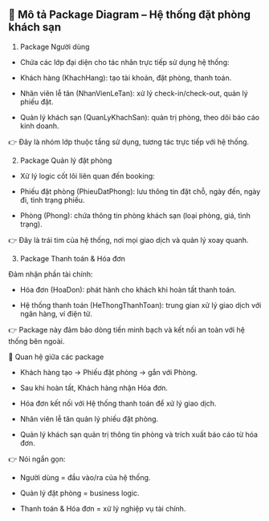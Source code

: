## 📑 Mô tả Package Diagram – Hệ thống đặt phòng khách sạn
1. Package Người dùng

- Chứa các lớp đại diện cho tác nhân trực tiếp sử dụng hệ thống:

- Khách hàng (KhachHang): tạo tài khoản, đặt phòng, thanh toán.

- Nhân viên lễ tân (NhanVienLeTan): xử lý check-in/check-out, quản lý phiếu đặt.

- Quản lý khách sạn (QuanLyKhachSan): quản trị phòng, theo dõi báo cáo kinh doanh.

👉 Đây là nhóm lớp thuộc tầng sử dụng, tương tác trực tiếp với hệ thống.

2. Package Quản lý đặt phòng

- Xử lý logic cốt lõi liên quan đến booking:

- Phiếu đặt phòng (PhieuDatPhong): lưu thông tin đặt chỗ, ngày đến, ngày đi, tình trạng phiếu.

- Phòng (Phong): chứa thông tin phòng khách sạn (loại phòng, giá, tình trạng).

👉 Đây là trái tim của hệ thống, nơi mọi giao dịch và quản lý xoay quanh.

3. Package Thanh toán & Hóa đơn

Đảm nhận phần tài chính:

- Hóa đơn (HoaDon): phát hành cho khách khi hoàn tất thanh toán.

- Hệ thống thanh toán (HeThongThanhToan): trung gian xử lý giao dịch với ngân hàng, ví điện tử.

👉 Package này đảm bảo dòng tiền minh bạch và kết nối an toàn với hệ thống bên ngoài.

🔗 Quan hệ giữa các package

- Khách hàng tạo → Phiếu đặt phòng → gắn với Phòng.

- Sau khi hoàn tất, Khách hàng nhận Hóa đơn.

- Hóa đơn kết nối với Hệ thống thanh toán để xử lý giao dịch.

- Nhân viên lễ tân quản lý phiếu đặt phòng.

- Quản lý khách sạn quản trị thông tin phòng và trích xuất báo cáo từ hóa đơn.

👉 Nói ngắn gọn:

- Người dùng = đầu vào/ra của hệ thống.

- Quản lý đặt phòng = business logic.

- Thanh toán & Hóa đơn = xử lý nghiệp vụ tài chính.
